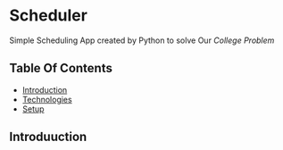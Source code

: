 # Scheduler
Simple Scheduling App created by Python to solve Our *College Problem*
## Table Of Contents
* [Introduction](#introduction)
* [Technologies](#technologies)
* [Setup](#setup)
## Introduuction



